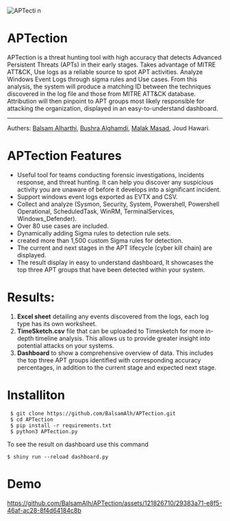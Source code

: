 ![APTecti n](https://github.com/BalsamAlh/APTection/assets/121826710/6c193df6-54f4-4d54-969b-ba3e32eeac12)
# APTection
APTection is a threat hunting tool with high accuracy that detects Advanced Persistent Threats (APTs) in their early stages. Takes advantage of MITRE ATT&CK, Use logs as a reliable source to spot APT activities. Analyze Windows Event Logs through sigma rules and Use cases. From this analysis, the system will produce a matching ID between the techniques discovered in the log file and those from MITRE ATT&CK database. Attribution will then pinpoint to APT groups most likely responsible for attacking the organization, displayed in an easy-to-understand dashboard.

---------------------
Authers:
[Balsam Alharthi](https://www.linkedin.com/in/balsam-alharthi),
[Bushra Alghamdi](https://www.linkedin.com/in/bushralghamdi),
[Malak Masad](https://www.linkedin.com/in/malak-masaad-37b107246),
Joud Hawari.
# APTection Features
- Useful tool for teams conducting forensic investigations, incidents response, and threat hunting. It can help you discover any suspicious activity you are unaware of before it develops into a significant incident.
-	Support windows event logs exported as EVTX and CSV.
-	Collect and analyze (Sysmon, Security, System, Powershell, Powershell Operational, ScheduledTask, WinRM, TerminalServices, Windows_Defender).
-	Over 80 use cases are included.
-	Dynamically adding Sigma rules to detection rule sets.
-	created more than 1,500 custom Sigma rules  for detection.
-	The current and next stages in the APT lifecycle (cyber kill chain) are displayed.
-	The result display in easy to understand dashboard, It showcases the top three APT groups that have been detected within your system. 



# Results:
 
1. **Excel sheet** detailing any events discovered from the logs, each log type has its own worksheet.
2. **TimeSketch.csv** file that can be uploaded to Timesketch for more in-depth timeline analysis. This allows us to provide greater insight into potential attacks on your systems.
3. **Dashboard** to show a comprehensive overview of data. This includes the top three APT groups identified with corresponding accuracy percentages, in addition to the current stage and expected next stage.

# Installiton
```
 $ git clone https://github.com/BalsamAlh/APTection.git
 $ cd APTection
 $ pip install -r requirements.txt
 $ python3 APTection.py
```
To see the result on dashboard use this command
```
$ shiny run --reload dashboard.py
```
# Demo
https://github.com/BalsamAlh/APTection/assets/121826710/29383a71-e8f5-46af-ac28-8f4d64184c8b


